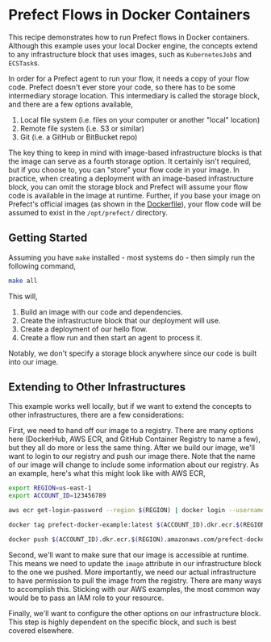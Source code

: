 # Prefect Flows in Docker Containers

This recipe demonstrates how to run Prefect flows in Docker containers. Although this example uses your local Docker engine, the concepts extend to any infrastructure block that uses images, such as `KubernetesJob`s and `ECSTask`s.

In order for a Prefect agent to run your flow, it needs a copy of your flow code. Prefect doesn't ever store your code, so there has to be some intermediary storage location. This intermediary is called the storage block, and there are a few options available,

1. Local file system (i.e. files on your computer or another "local" location)
2. Remote file system (i.e. S3 or similar)
3. Git (i.e. a GitHub or BitBucket repo)

The key thing to keep in mind with image-based infrastructure blocks is that the image can serve as a fourth storage option. It certainly isn't required, but if you choose to, you can "store" your flow code in your image. In practice, when creating a deployment with an image-based infrastructure block, you can omit the storage block and Prefect will assume your flow code is available in the image at runtime. Further, if you base your image on Prefect's official images (as shown in the [Dockerfile](./Dockerfile)), your flow code will be assumed to exist in the `/opt/prefect/` directory.

## Getting Started

Assuming you have `make` installed - most systems do - then simply run the following command,

```sh
make all
```

This will,
1. Build an image with our code and dependencies.
2. Create the infrastructure block that our deployment will use.
3. Create a deployment of our hello flow.
4. Create a flow run and then start an agent to process it.

Notably, we don't specify a storage block anywhere since our code is built into our image.

## Extending to Other Infrastructures

This example works well locally, but if we want to extend the concepts to other infrastructures, there are a few considerations:

First, we need to hand off our image to a registry. There are many options here (DockerHub, AWS ECR, and GitHub Container Registry to name a few), but they all do more or less the same thing. After we build our image, we'll want to login to our registry and push our image there. Note that the name of our image will change to include some information about our registry. As an example, here's what this might look like with AWS ECR,

```sh
export REGION=us-east-1
export ACCOUNT_ID=123456789

aws ecr get-login-password --region $(REGION) | docker login --username AWS --password-stdin $(ACCOUNT_ID).dkr.ecr.$(REGION).amazonaws.com

docker tag prefect-docker-example:latest $(ACCOUNT_ID).dkr.ecr.$(REGION).amazonaws.com/prefect-docker-example:latest

docker push $(ACCOUNT_ID).dkr.ecr.$(REGION).amazonaws.com/prefect-docker-example:latest
```

Second, we'll want to make sure that our image is accessible at runtime. This means we need to update the `image` attribute in our infrastructure block to the one we pushed. More importantly, we need our actual infrastructure to have permission to pull the image from the registry. There are many ways to accomplish this. Sticking with our AWS examples, the most common way would be to pass an IAM role to your resource.

Finally, we'll want to configure the other options on our infrastructure block. This step is highly dependent on the specific block, and such is best covered elsewhere.